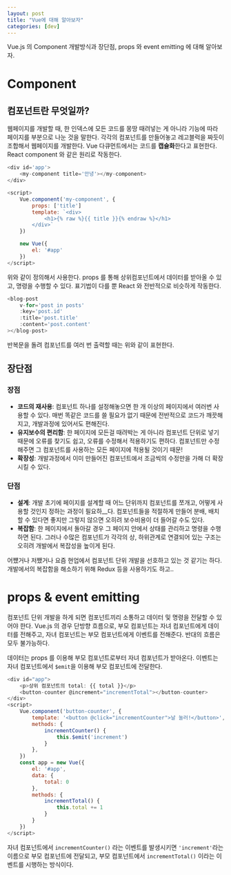 ```yaml
---
layout: post
title: "Vue에 대해 알아보자"
categories: [dev]
---
```


Vue.js 의 Component 개발방식과 장단점, props 와 event emitting 에 대해 알아보자.

# Component

## 컴포넌트란 무엇일까?

웹페이지를 개발할 때, 한 인덱스에 모든 코드를 몽땅 때려넣는 게 아니라 기능에 따라 페이지를 부분으로 나눈 것을 말한다. 각각의 컴포넌트를 만들어놓고 레고블럭을 짜듯이 조합해서 웹페이지를 개발한다. Vue 다큐먼트에서는 코드를 **캡슐화**한다고 표현한다. React component 와 같은 원리로 작동한다.

```js
<div id='app'>
    <my-component title='안녕'></my-component>
</div>

<script>
	Vue.component('my-component', {
		props: ['title']
		template: `<div>
			<h1>{% raw %}{{ title }}{% endraw %}</h1>
		</div>`
	})

	new Vue({
		el: '#app'
	})
</script>
```

위와 같이 정의해서 사용한다. props 를 통해 상위컴포넌트에서 데이터를 받아올 수 있고, 명령을 수행할 수 있다. 표기법이 다를 뿐 React 와 전반적으로 비슷하게 작동한다.

```js
<blog-post
	v-for='post in posts'
	:key='post.id'
	:title='post.title'
	:content='post.content'
></blog-post>
```

반복문을 돌려 컴포넌트를 여러 번 출력할 때는 위와 같이 표현한다.

## 장단점

### 장점

- **코드의 재사용**: 컴포넌트 하나를 설정해놓으면 한 개 이상의 페이지에서 여러번 사용할 수 있다. 매번 똑같은 코드를 쓸 필요가 없기 때문에 전반적으로 코드가 깨끗해지고, 개발과정에 있어서도 편해진다.
- **유지보수의 편리함**: 한 페이지에 모든걸 때려박는 게 아니라 컴포넌트 단위로 넣기 때문에 오류를 찾기도 쉽고, 오류를 수정해서 적용하기도 편하다. 컴포넌트만 수정해주면 그 컴포넌트를 사용하는 모든 페이지에 적용될 것이기 때문!
- **확장성**: 개발과정에서 이미 만들어진 컴포넌트에서 조금씩의 수정만을 가해 더 확장시킬 수 있다.

### 단점

- **설계**: 개발 초기에 페이지를 설계할 때 어느 단위까지 컴포넌트를 쪼개고, 어떻게 사용할 것인지 정하는 과정이 필요하\_\_다. 컴포넌트들을 적절하게 만들어 분배, 배치할 수 있다면 좋지만 그렇지 않으면 오히려 보수비용이 더 들어갈 수도 있다.
- **복잡함**: 한 페이지에서 돌아갈 경우 그 페이지 안에서 상태를 관리하고 명령을 수행하면 된다. 그러나 수많은 컴포넌트가 각각의 상, 하위관계로 연결되어 있는 구조는 오히려 개발에서 복잡성을 높이게 된다.

어쩄거나 저쨌거나 요즘 현업에서 컴포넌트 단위 개발을 선호하고 있는 것 같기는 하다. 개발에서의 복잡함을 해소하기 위해 Redux 등을 사용하기도 하고..

# props & event emitting

컴포넌트 단위 개발을 하게 되면 컴포넌트끼리 소통하고 데이터 및 명령을 전달할 수 있어야 한다. Vue.js 의 경우 단방향 흐름으로, 부모 컴포넌트는 자녀 컴포넌트에게 데이터를 전해주고, 자녀 컴포넌트는 부모 컴포넌트에게 이벤트를 전해준다. 반대의 흐름은 모두 불가능하다.

데이터는 props 를 이용해 부모 컴포넌트로부터 자녀 컴포넌트가 받아온다. 이벤트는 자녀 컴포넌트에서 `$emit`을 이용해 부모 컴포넌트에 전달한다.

```js
<div id="app">
	<p>상위 컴포넌트의 total: {{ total }}</p>
	<button-counter @increment="incrementTotal"></button-counter>
</div>
<script>
	Vue.component('button-counter', {
		template: '<button @click="incrementCounter">날 눌러!</button>',
		methods: {
			incrementCounter() {
				this.$emit('increment')
			}
		},
	})
	const app = new Vue({
		el: '#app',
		data: {
			total: 0
		},
		methods: {
			incrementTotal() {
				this.total += 1
			}
		}
	})
</script>
```

자녀 컴포넌트에서 `incrementCounter()` 라는 이벤트를 발생시키면 `'increment'`라는 이름으로 부모 컴포넌트에 전달되고, 부모 컴포넌트에서 `incrementTotal()` 이라는 이벤트를 시행하는 방식이다.

